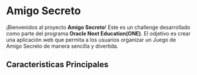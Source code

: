 <h1>Amigo Secreto</h1>
 ¡Bienvenidos al proyecto <b>Amigo Secreto</b>! Este es un challenge desarrollado como parte del programa <b>Oracle Next Education(ONE)</b>. El odjetivo es crear una aplicación web que permita
 a los usuarios organizar un Juego de Amigo Secreto de manera sencilla y divertida.

 <h2>Caracteristicas Principales</h2>
 
